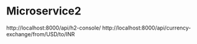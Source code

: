 # Microservice2
http://localhost:8000/api/h2-console/
 http://localhost:8000/api/currency-exchange/from/USD/to/INR

